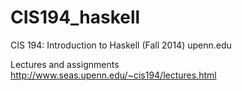 CIS194_haskell
==============

CIS 194: Introduction to Haskell (Fall 2014) upenn.edu

Lectures and assignments http://www.seas.upenn.edu/~cis194/lectures.html
